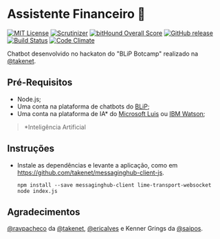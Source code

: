 # Assistente Financeiro 🤖 
[![MIT License](https://img.shields.io/badge/License-MIT-red.svg)](LICENSE) [![Scrutinizer](https://img.shields.io/scrutinizer/g/dedevillela/bot-assistente-financeiro.svg)](https://scrutinizer-ci.com/g/dedevillela/bot-assistente-financeiro/build-status/master) [![bitHound Overall Score](https://www.bithound.io/github/dedevillela/bot-assistente-financeiro/badges/score.svg)](https://www.bithound.io/github/dedevillela/bot-assistente-financeiro) [![GitHub release](https://img.shields.io/github/release/dedevillela/bot-assistente-financeiro.svg)]() [![Build Status](https://travis-ci.org/dedevillela/bot-assistente-financeiro.svg?branch=master)](https://travis-ci.org/dedevillela/bot-assistente-financeiro) [![Code Climate](https://codeclimate.com/github/dedevillela/bot-assistente-financeiro.png)](https://codeclimate.com/github/dedevillela/bot-assistente-financeiro)

Chatbot desenvolvido no hackaton do "BLiP Botcamp" realizado na [@takenet](https://github.com/takenet).

## Pré-Requisitos
- Node.js;
- Uma conta na plataforma de chatbots do [BLiP](https://blip.ai);
- Uma conta na plataforma de IA* do [Microsoft Luis](https://www.luis.ai) ou [IBM Watson](https://www.ibm.com/watson);
>*Inteligência Artificial

## Instruções
- Instale as dependências e levante a aplicação, como em https://github.com/takenet/messaginghub-client-js.

      npm install --save messaginghub-client lime-transport-websocket
      node index.js

## Agradecimentos
[@ravpacheco](https://github.com/ravpacheco) da [@takenet](https://github.com/takenet), [@ericalves](https://github.com/ericalves) e Kenner Grings da [@saipos](https://github.com/saipos).
